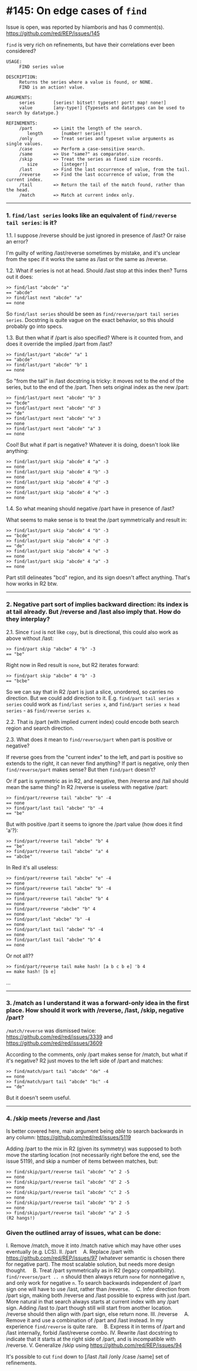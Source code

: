 
#145: On edge cases of `find`
================================================================================
Issue is open, was reported by hiiamboris and has 0 comment(s).
<https://github.com/red/REP/issues/145>

`find` is very rich on refinements, but have their correlations ever been considered?
```
USAGE:
     FIND series value

DESCRIPTION:
     Returns the series where a value is found, or NONE.
     FIND is an action! value.

ARGUMENTS:
     series       [series! bitset! typeset! port! map! none!]
     value        [any-type!] {Typesets and datatypes can be used to search by datatype.}

REFINEMENTS:
     /part        => Limit the length of the search.
        length       [number! series!]
     /only        => Treat series and typeset value arguments as single values.
     /case        => Perform a case-sensitive search.
     /same        => Use "same?" as comparator.
     /skip        => Treat the series as fixed size records.
        size         [integer!]
     /last        => Find the last occurrence of value, from the tail.
     /reverse     => Find the last occurrence of value, from the current index.
     /tail        => Return the tail of the match found, rather than the head.
     /match       => Match at current index only.
```

---

### 1. `find/last series` looks like an equivalent of `find/reverse tail series`: is it?

1.1. I suppose /reverse should be just ignored in presence of /last? Or raise an error?

I'm guilty of writing /last/reverse sometimes by mistake, and it's unclear from the spec if it works the same as /last or the same as /reverse.

1.2. What if series is not at head. Should /last stop at this index then? Turns out it does:
```
>> find/last "abcde" "a"
== "abcde"
>> find/last next "abcde" "a"
== none
```
So `find/last series` should be seen as `find/reverse/part tail series series`. Docstring is quite vague on the exact behavior, so this should probably go into specs.

1.3. But then what if /part is also specified? Where is it counted from, and does it override the implied /part from /last?
```
>> find/last/part "abcde" "a" 1
== "abcde"
>> find/last/part "abcde" "b" 1
== none
```
So "from the tail" in /last docstring is tricky: it moves not to the end of the series, but to the end of the /part. Then sets original index as the new /part:
```
>> find/last/part next "abcde" "b" 3
== "bcde"
>> find/last/part next "abcde" "d" 3
== "de"
>> find/last/part next "abcde" "e" 3
== none
>> find/last/part next "abcde" "a" 3
== none
```
Cool! But what if part is negative? Whatever it is doing, doesn't look like anything:
```
>> find/last/part skip "abcde" 4 "a" -3
== none
>> find/last/part skip "abcde" 4 "b" -3
== none
>> find/last/part skip "abcde" 4 "d" -3
== none
>> find/last/part skip "abcde" 4 "e" -3
== none
```
1.4. So what meaning should negative /part have in presence of /last? 

What seems to make sense is to treat the /part symmetrically and result in:
```
>> find/last/part skip "abcde" 4 "b" -3
== "bcde"
>> find/last/part skip "abcde" 4 "d" -3
== "de"
>> find/last/part skip "abcde" 4 "e" -3
== none
>> find/last/part skip "abcde" 4 "a" -3
== none
```
Part still delineates "bcd" region, and its sign doesn't affect anything. That's how works in R2 btw.

---

### 2. Negative part sort of implies backward direction: its index is at tail already. But /reverse and /last also imply that. How do they interplay?

2.1. Since `find` is not like `copy`, but is directional, this could also work as above without /last:
```
>> find/part skip "abcbe" 4 "b" -3
== "be"
```
Right now in Red result is `none`, but R2 iterates forward:
```
>> find/part skip "abcbe" 4 "b" -3
== "bcbe"
``` 
So we can say that in R2 /part is just a slice, unordered, so carries no direction. But we could add direction to it.
E.g. `find/part tail series x series` could work as `find/last series x`, and `find/part series x head series` - as `find/reverse series x`.

2.2. That is /part (with implied current index) could encode both search region and search direction.

2.3. What does it mean to `find/reverse/part` when part is positive or negative?

If reverse goes from the "current index" to the left, and part is positive so extends to the right, it can never find anything?
If part is negative, only then `find/reverse/part` makes sense? But then `find/part` doesn't?  

Or if part is symmetric as in R2, and negative, then /reverse and /tail should mean the same thing? In R2 /reverse is useless with negative /part:
```
>> find/part/reverse tail "abcbe" "b" -4
== none
>> find/part/last tail "abcbe" "b" -4
== "be"
```
But with positive /part it seems to ignore the /part value (how does it find 'a'?):
```
>> find/part/reverse tail "abcbe" "b" 4
== "be"
>> find/part/reverse tail "abcbe" "a" 4
== "abcbe"
```
In Red it's all useless:
```
>> find/part/reverse tail "abcbe" "e" -4
== none
>> find/part/reverse tail "abcbe" "b" -4
== none
>> find/part/reverse tail "abcbe" "b" 4
== none
>> find/part/reverse "abcbe" "b" 4
== none
>> find/part/last "abcbe" "b" -4
== none
>> find/part/last tail "abcbe" "b" -4
== none
>> find/part/last tail "abcbe" "b" 4
== none
```
Or not all??
```
>> find/part/reverse tail make hash! [a b c b e] 'b 4
== make hash! [b e]
```
...

---

### 3. /match as I understand it was a forward-only idea in the first place. How should it work with /reverse, /last, /skip, negative /part?

`/match/reverse` was dismissed twice: https://github.com/red/red/issues/3339 and https://github.com/red/red/issues/3609

According to the comments, only /part makes sense for /match, but what if it's negative? R2 just moves to the left side of /part and matches:
```
>> find/match/part tail "abcde" "de" -4
== none
>> find/match/part tail "abcde" "bc" -4
== "de"
```
But it doesn't seem useful.

---

### 4. /skip meets /reverse and /last

Is better covered here, main argument being *able* to search backwards in any column: https://github.com/red/red/issues/5119 

Adding /part to the mix in R2 (given its symmetry) was supposed to both move the starting location (not necessarily right before the end, see the issue 5119), and skip a number of items between matches, but:
```
>> find/skip/part/reverse tail "abcde" "e" 2 -5
== none
>> find/skip/part/reverse tail "abcde" "d" 2 -5
== none
>> find/skip/part/reverse tail "abcde" "c" 2 -5
== none
>> find/skip/part/reverse tail "abcde" "b" 2 -5
== none
>> find/skip/part/reverse tail "abcde" "a" 2 -5
(R2 hangs!)
```

### Given the outlined array of issues, what can be done:

I. Remove /match, move it into /match native which may have other uses eventually (e.g. LCS).
II. /part
 A. Replace /part with https://github.com/red/REP/issues/97 (whatever semantic is chosen there for negative part). The most scalable solution, but needs more design thought.
 B. Treat /part symmetrically as in R2 (legacy compatibility). `find/reverse/part .. n` should then always return `none` for nonnegative `n`, and only work for negative `n`. To search backwards independent of /part sign one will have to use /last, rather than /reverse. 
 C. Infer direction from /part sign, making both /reverse and /last possible to express with just /part. More natural in that search always starts at current index with any /part sign. Adding /last to /part though still will start from another location. /reverse should then align with /part sign, else return none.
III. /reverse
 A. Remove it and use a combination of /part and /last instead. In my experience `find/reverse` is quite rare.
 B. Express it in terms of /part and /last internally, forbid /last/reverse combo.
IV. Rewrite /last docstring to indicate that it starts at the right side of /part, and is incompatible with /reverse.
V. Generalize /skip using https://github.com/red/REP/issues/94

It's possible to cut `find` down to [/last /tail /only /case /same] set of refinements.





